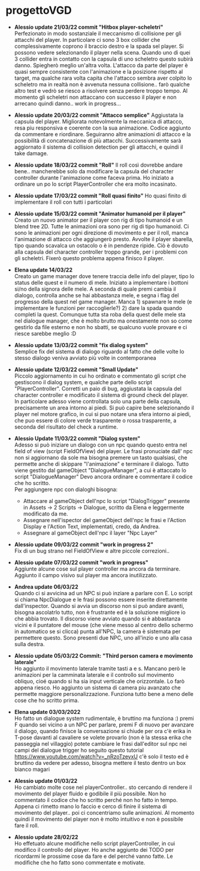 # progettoVGD
- **Alessio update 21/03/22 commit "Hitbox player-scheletri"**  
Perfezionato in modo sostanziale il meccanismo di collisione per gli attacchi del player. In particolare ci sono 3 box
collider che complessivamente coprono il braccio destro e la spada sel player. Si possono vedere selezionando il
player nella scena. Quando uno di quei 3 collider entra in contatto con la capsula di uno scheletro questo subirà danno.
Spiegherò meglio un'altra volta. L'attacco da parte del player è quasi sempre consistente con l'animazione e la posizione
rispetto al target, ma qualche rara volta capita che l'attacco sembra aver colpito lo scheletro ma in realtà non è
avvenuta nessuna collisione.. farò qualche altro test e vedrò se riesco a risolvere senza perdere troppo tempo.
Al momento gli scheletri non attaccano con successo il player e non arrecano quindi danno.. work in progress...

- **Alessio update 20/03/22 commit "Attacco semplice"**
Aggiustata la capsula del player. Migliorata notevolmente la meccanica di attacco, resa piu responsiva e coerente 
con la sua animazione. Codice aggiunto da commentare e riordinare. Seguiranno altre animazioni di attacco e la
possibilità di concatenazione di più attacchi. Successivamente sarà aggiornato il sistema di collision detection per
gli attacchi, e quindi il take damage.

- **Alessio update 18/03/22 commit "Roll"**
Il roll così dovrebbe andare bene.. mancherebbe solo da modificare la capsula del character controller durante
l'animazione come faceva prima. Ho iniziato a ordinare un po lo script PlayerController che era molto incasinato.

- **Alessio update 17/03/22 commit "Roll quasi finito"**
Ho quasi finito di implementare il roll con tutti i particolari

- **Alessio update 15/03/22 commit "Animator humanoid per il player"**  
Creato un nuovo animator per il player con rig di tipo humanoid e un blend tree 2D. Tutte le animazioni
ora sono per rig di tipo humanoid. Ci sono le animazioni per ogni direzione di movimento e per il roll,
manca l'animazione di attacco che aggiungerò presto. Avvolte il player sbarella, tipo quando scavalca un
ostacolo o è in pendenze ripide. Ciò è dovuto alla capsula del character controller troppo grande, per i 
problemi con gli scheletri. Fixerò questo problema appena finisco il player.

- **Elena update 14/03/22**  
Creato un game manager dove tenere traccia delle info del player, tipo lo status delle quest e il numero di mele. 
Iniziato a implementare i bottoni si/no della signora delle mele. A seconda di quale premi cambia il dialogo, controlla 
anche se hai abbastanza mele, e segna i flag del progresso della quest nel game manager. Manca 1) spawnare le mele 
(e implementare le funzioni per raccoglierle?) 2) dare la spada quando completi la quest. Comunque tutta sta roba 
della quest delle mele sta nel dialogue manager, che è molto brutto ma onestamente non so come gestirlo da file esterno 
e non ho sbatti, se qualcuno vuole provare e ci riesce sarebbe meglio :D

- **Alessio update 13/03/22 commit "fix dialog system"**  
Semplice fix del sistema di dialogo riguardo al fatto che delle volte lo stesso dialogo veniva avviato più volte in 
contemporanea

- **Alessio update 12/03/22 commit "Small Update"**  
Piccolo aggiornamento in cui ho ordinato e commentato gli script che gestiscono il dialog system, e qualche parte dello
script "PlayerController".
Corretti un paio di bug, aggiustata la capsula del character controller e modificato il sistema di ground check del player.
In particolare adesso viene controllata solo una parte della capsula, precisamente un area intorno ai piedi. Si può 
capire bene selezionando il player nel motore grafico, in cui si puo notare una sfera intorno ai piedi, che puo essere di 
colore verde trasparente o rossa trasparente, a seconda del risultato del check a runtime.

- **Alessio Update 11/03/22 commit "Dialog system"**  
Adesso si può iniziare un dialogo con un npc quando questo entra nel field of view (script FieldOfView) del player.
Le frasi pronuciate dall' npc non si aggiornano da sole ma bisogna premere un tasto qualsiasi, che permette anche di 
skippare "l'animazione" e terminare il dialogo. 
Tutto viene gestito dal gameObject "DialogueManager", a cui è attaccato lo script "DialogueManager"
Devo ancora ordinare e commentare il codice che ho scritto.  
Per aggiungere npc con dialoghi bisogna:
	- Attaccare al gameObject dell'npc lo script "DialogTrigger" presente in Assets -> 2 Scripts -> Dialogue, scritto 
	da Elena e leggermente modificato da me.
 	- Assegnare nell'ispector del gameObject dell'npc le frasi e l'Action Display e l'Action Text, implementati, credo, 
	da Andrea.
  	- Assegnare al gameObject dell'npc il layer "Npc Layer"

- **Alessio update 09/03/22 commit "work in progress 2"**  
Fix di un bug strano nel FieldOfView e altre piccole correzioni.. 

- **Alessio update 07/03/22 commit "work in progress"**  
Aggiunte alcune cose sul player controller ma ancora da terminare. Aggiunto il campo visivo sul player ma ancora 
inutilizzato. 

- **Andrea update 06/03/22**  
Quando ci si avvicina ad un NPC si può inziare a parlare con E. Lo script si chiama NpcDialogue e le frasi possono essere 
inserite direttamente dall'inspector. Quando si avvia un discorso non si può andare avanti, bisogna ascolatrlo tutto, non 
è frustrante ed è la soluzione migliore io che abbia trovato.
Il discorso viene avviato quando si è abbastanza vicini e il puntatore del mouse (che viene messo al centro dello schermo 
in automatico se si clicca) punta all'NPC, la camera è sistemata per permettere questo.
Sono presenti due NPC, uno all'inzio e uno alla casa sulla destra.  

- **Alessio update 05/03/22 Commit: "Third person camera e movimento laterale"**   
Ho aggiunto il movimento laterale tramite tasti a e s. Mancano però le animazioni per la camminata laterale
e il controllo sul movimento obliquo, cioé quando si ha sia input verticale che orizzontale. 
Lo farò appena riesco. Ho aggiunto un sistema di camera piu avanzato che permette maggiore personalizzazione. 
Funziona tutto bene a meno delle cose che ho scritto prima. 

- **Elena update 03/03/2022**  
Ho fatto un dialogue system rudimentale, è bruttino ma funziona :)
premi F quando sei vicino a un NPC per parlare, premi F di nuovo per avanzare il dialogo, quando finisce la conversazione 
si chiude per ora c'è erika in T-pose davanti al cavaliere se volete provarlo (non è la stessa erika che passeggia nel 
villaggio) potete cambiare le frasi dall'editor sul npc nei campi del dialogue trigger
ho seguito questo tutorial https://www.youtube.com/watch?v=_nRzoTzeyxU
c'è solo il testo ed è bruttino da vedere per adesso, bisogna mettere il testo dentro un box bianco magari

- **Alessio update 01/03/22**   
Ho cambiato molte cose nel playerController.. sto cercando di rendere il movimento del player fluido e 
godibile il più possibile. Non ho commentato il codice che ho scritto perché non ho fatto in tempo. 
Appena ci rimetto mano lo faccio e cerco di finire il sistema di movimento del player.. poi ci concentriamo
sulle animazioni. Al momento quindi il movimento del player non è molto intuitivo e non è possibile fare
il roll.
 
- **Alessio update 28/02/22**  
Ho effetuato alcune modifiche nello script playerController, in cui modifico il controllo del player.
Ho anche aggiunto dei TODO per ricordarmi le prossime cose da fare e del perché vanno fatte. Le modifiche 
che ho fatto sono commentate e motivate.
